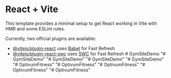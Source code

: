 # React + Vite

This template provides a minimal setup to get React working in Vite with HMR and some ESLint rules.

Currently, two official plugins are available:

- [@vitejs/plugin-react](https://github.com/vitejs/vite-plugin-react/blob/main/packages/plugin-react/README.md) uses [Babel](https://babeljs.io/) for Fast Refresh
- [@vitejs/plugin-react-swc](https://github.com/vitejs/vite-plugin-react-swc) uses [SWC](https://swc.rs/) for Fast Refresh
#   G y m S i t e D e m o  
 "# GymSiteDemo" 
"# GymSiteDemo" 
"# GymSiteDemo" 
"# GymSiteDemo" 
"# OptivumFitness" 
"# OptivumFitness" 
"# OptivumFitness" 
"# OptivumFitness" 
"# OptivumFitness" 
